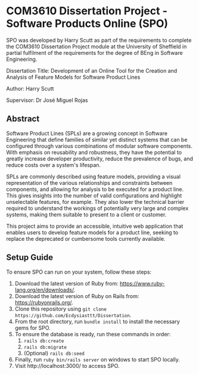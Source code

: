 # COM3610 Dissertation Project - Software Products Online (SPO)
SPO was developed by Harry Scutt as part of the requirements to complete the COM3610 Dissertation Project module at the University of Sheffield in partial fulfilment of the requirements for the degree of BEng in Software Engineering.

Dissertation Title: Development of an Online Tool for the Creation and Analysis of Feature Models for Software Product Lines

Author: Harry Scutt

Supervisor: Dr José Miguel Rojas

## Abstract
Software Product Lines (SPLs) are a growing concept in Software Engineering that define families of similar yet distinct systems that can be configured through various combinations of modular software components. With emphasis on reusability and robustness, they have the potential to greatly increase developer productivity, reduce the prevalence of bugs, and reduce costs over a system's lifespan.

SPLs are commonly described using feature models, providing a visual representation of the various relationships and constraints between components, and allowing for analysis to be executed for a product line. This gives insights into the number of valid configurations and highlight unselectable features, for example. They also lower the technical barrier required to understand the workings of potentially very large and complex systems, making them suitable to present to a client or customer.

This project aims to provide an accessible, intuitive web application that enables users to develop feature models for a product line, seeking to replace the deprecated or cumbersome tools currently available.

## Setup Guide
To ensure SPO can run on your system, follow these steps:

1. Download the latest version of Ruby from: https://www.ruby-lang.org/en/downloads/.
2. Download the latest version of Ruby on Rails from: https://rubyonrails.org/.
3. Clone this repository using `git clone https://github.com/Ecdysiasttt/Dissertation`.
4. From the root directory, run `bundle install` to install the necessary gems for SPO.
5. To ensure the database is ready, run these commands in order:
    1. `rails db:create`
    2. `rails db:migrate`
    3. (Optional) `rails db:seed`
6. Finally, run `ruby bin/rails server` on windows to start SPO locally.
7. Visit http://localhost:3000/ to access SPO.